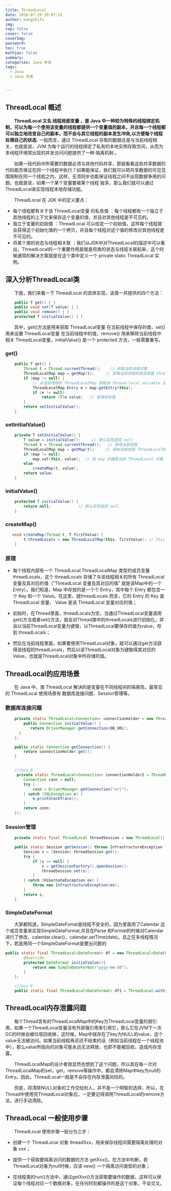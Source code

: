 ```yaml
---
title: ThreadLocal
date: 2018-07-20 20:07:33
author: kangshifu
img: 
top: false
cover: false
coverImg: 
password: 
toc: true
mathjax: false
summary: 
categories: Java 并发
tags:
  - Java 
  - Java 并发


---
```


<!--more--> 

## ThreadLocal 概述
　　**ThreadLocal 又名 线程局部变量 ，是 Java 中一种较为特殊的线程绑定机制，可以为每一个使用该变量的线程都提供一个变量值的副本，并且每一个线程都可以独立地改变自己的副本，而不会与其它线程的副本发生冲突,以方便每个线程处理自己的状态.** 一般而言，通过 ThreadLocal 存取的数据总是与当前线程相关，也就是说，JVM 为每个运行的线程绑定了私有的本地实例存取空间，从而为多线程环境常出现的并发访问问题提供了一种 隔离机制 。

　　如果一段代码中所需要的数据必须与其他代码共享，那就看看这些共享数据的代码能否保证在同一个线程中执行？如果能保证，我们就可以把共享数据的可见范围限制在同一个线程之内，这样，无须同步也能保证线程之间不出现数据争用的问题。也就是说，如果一个某个变量要被某个线程 独享，那么我们就可以通过ThreadLocal来实现线程本地存储功能。

　　ThreadLocal 在 JDK 中的定义要点：
* 每个线程都有关于该 ThreadLocal变量 的私有值 ：每个线程都有一个独立于其他线程的上下文来保存这个变量的值，并且对其他线程是不可见的。
* 独立于变量的初始值 ：ThreadLocal 可以给定一个初始值，这样每个线程就会获得这个初始化值的一个拷贝，并且每个线程对这个值的修改对其他线程是不可见的。
* 将某个类的状态与线程相关联 ：我们从JDK中对ThreadLocal的描述中可以看出，ThreadLocal的一个重要作用是就是将类的状态与线程关联起来，这个时候通常的解决方案就是在这个类中定义一个 private static ThreadLocal 实例。

  
## 深入分析ThreadLocal类   

　　下面，我们来看一下 ThreadLocal 的具体实现，该类一共提供的四个方法：

````java
    public T get() { }
    public void set(T value) { }
    public void remove() { }
    protected T initialValue() { }
````

　　其中，get()方法是用来获取 ThreadLocal变量 在当前线程中保存的值，set() 用来设置 ThreadLocal变量 在当前线程中的值，remove() 用来移除当前线程中相关 ThreadLocal变量，initialValue() 是一个 protected 方法，一般需要重写。

### get()

````java
    public T get() {
        Thread t = Thread.currentThread();    // 获取当前线程对象
        ThreadLocalMap map = getMap(t);     // 获取当前线程的成员变量 threadLocals
        if (map != null) {
            // 从当前线程的 ThreadLocalMap 获取该 thread-local variable 对应的 entry
            ThreadLocalMap.Entry e = map.getEntry(this);    
            if (e != null)      
                return (T)e.value;   // 取得目标值
        }
        return setInitialValue();  
    }
````

### setInitialValue()

````java
    private T setInitialValue() {
        T value = initialValue();     // 默认实现返回 null
        Thread t = Thread.currentThread();   // 获得当前线程
        ThreadLocalMap map = getMap(t);     // 得到当前线程 ThreadLocalMap类型域 threadLocals
        if (map != null)
            map.set(this, value);  // 该 map 的键是当前 ThreadLocal 对象
        else
            createMap(t, value);   
        return value;
    }
````

###  initialValue()

````java
    protected T initialValue() {
        return null;            // 默认实现返回 null
    }
````

###  createMap()

````java
   void createMap(Thread t, T firstValue) {
        t.threadLocals = new ThreadLocalMap(this, firstValue); // this 指代当前 ThreadLocal 变量，为 map 的键  
    }
````

###  原理
* 每个线程内部有一个 ThreadLocal.ThreadLocalMap 类型的成员变量 threadLocals，这个 threadLocals 存储了与该线程相关的所有 ThreadLocal 变量及其对应的值（”ThreadLocal 变量及其对应的值” 就是该Map中的一个 Entry）。我们知道，Map 中存放的是一个个 Entry，其中每个 Entry 都包含一个 Key 和一个 Value。在这里，就threadLocals 而言，它的 Entry 的 Key 是 ThreadLocal 变量， Value 是该 ThreadLocal 变量对应的值；

* 初始时，在Thread里面，threadLocals为空，当通过ThreadLocal变量调用get()方法或者set()方法，就会对Thread类中的threadLocals进行初始化，并且以当前ThreadLocal变量为键值，以ThreadLocal要保存的值为value，存到 threadLocals；

* 然后在当前线程里面，如果要使用ThreadLocal对象，就可以通过get方法获得该线程的threadLocals，然后以该ThreadLocal对象为键取得其对应的 Value，也就是ThreadLocal对象中所存储的值。

## ThreadLocal的应用场景
　　在 Java 中，类 ThreadLocal 解决的是变量在不同线程间的隔离性。最常见的 ThreadLocal 使用场景有 数据库连接问题、Session管理等。

### 数据库连接问题

````java
    private static ThreadLocal<Connection> connectionHolder = new ThreadLocal<Connection>() {
        public Connection initialValue() {
           return DriverManager.getConnection(DB_URL);
      }
    };

    public static Connection getConnection() {
        return connectionHolder.get();
    }


	//Java 8
	 private static ThreadLocal<Connection> connectionHolder2 = ThreadLocal.withInitial(() -> {
        Connection conn = null;
        try {
            conn = DriverManager.getConnection("url");
        } catch (SQLException e) {
            e.printStackTrace();
        }
        return conn;
    });
````

###  Session管理

````java
    private static final ThreadLocal threadSession = new ThreadLocal();

    public static Session getSession() throws InfrastructureException {
        Session s = (Session) threadSession.get();
        try {
            if (s == null) {
                s = getSessionFactory().openSession();
                threadSession.set(s);
            }
        } catch (HibernateException ex) {
            throw new InfrastructureException(ex);
        }
        return s;
    }    
````
### SimpleDateFormat
　　大家都知道，SimpleDateFomat是线程不安全的，因为里面用了Calendar 这个成员变量来实现SimpleDataFormat,并且在Parse 和Format的时候对Calendar 进行了修改，calendar.clear()，calendar.setTime(date)。总之在多线程情况下，若是用同一个SimpleDateFormat是要出问题的
````java
public static final ThreadLocal<DateFormat> df = new ThreadLocal<DateFormat>(){
        @Override
        protected DateFormat initialValue(){
            return new SimpleDateFormat("yyyy-mm-dd");
        }
    };

	//Java 8
    public static final ThreadLocal<DateFormat> df1 = ThreadLocal.withInitial(()-> new SimpleDateFormat("yyyy-mm-dd"));

````

## ThreadLocal内存泄露问题
　　每个Thread含有的ThreadLocalMap中的Key为ThreadLocal变量的弱引用，如果一个ThreadLocal变量没有外部强引用来引用它，那么它在JVM下一次GC的时候会被垃圾回收掉，这时候，Map中就存在了key为NULL的value，这个value无法被访问。如果当前线程再迟迟不结束的话（例如当前线程在一个线程池中），那么value所指向的对象可能永远无法释放，也即不能被回收，造成内存泄露。

　　ThreadLocalMap的设计者很显然也想到了这个问题，所以其在每一次对ThreadLocalMap的set，get，remove等操作中，都会清除Map中key为null的Entry。因此，ThreadLocal一般是不会存在内存泄露风险的。

　　但是，将清除NULL对象的工作交给别人，并不是一个明智的选择，所以，在Thread中使用完ThreadLocal对象后，一定要记得调用ThreadLocal的remove方法，进行手动清除。

## ThreadLocal 一般使用步骤
　　ThreadLocal 使用步骤一般分为三步：

* 创建一个 ThreadLocal 对象 threadXxx，用来保存线程间需要隔离处理的对象 xxx；

* 提供一个获取要隔离访问的数据的方法 getXxx()，在方法中判断，若 ThreadLocal对象为null时候，应该 new() 一个隔离访问类型的对象；

* 在线程类的run()方法中，通过getXxx()方法获取要操作的数据，这样可以保证每个线程对应一个数据对象，在任何时刻都操作的是这个对象，不会交叉。